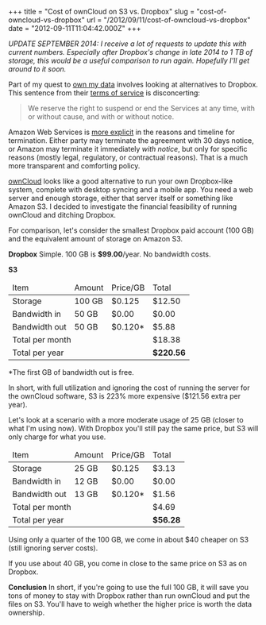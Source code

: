 +++
title = "Cost of ownCloud on S3 vs. Dropbox"
slug = "cost-of-owncloud-vs-dropbox"
url = "/2012/09/11/cost-of-owncloud-vs-dropbox"
date = "2012-09-11T11:04:42.000Z"
+++

_UPDATE SEPTEMBER 2014: I receive a lot of requests to update this with current numbers. Especially after Dropbox's change in late 2014 to 1 TB of storage, this would be a useful comparison to run again. Hopefully I'll get around to it soon._

Part of my quest to <a href="/2012/08/31/owning-my-data/">own my data</a> involves looking at alternatives to Dropbox. This sentence from their <a href="https://www.dropbox.com/terms">terms of service</a> is disconcerting:

<blockquote>We reserve the right to suspend or end the Services at any time, with or without cause, and with or without notice.</blockquote>

Amazon Web Services is <a href="http://aws.amazon.com/agreement/">more explicit</a> in the reasons and timeline for termination. Either party may terminate the agreement with 30 days notice, or Amazon may terminate it immediately <em>with notice</em>, but only for specific reasons (mostly legal, regulatory, or contractual reasons). That is a much more transparent and comforting policy.

<a href="http://owncloud.org/">ownCloud</a> looks like a good alternative to run your own Dropbox-like system, complete with desktop syncing and a mobile app. You need a web server and enough storage, either that server itself or something like Amazon S3. I decided to investigate the financial feasibility of running ownCloud and ditching Dropbox.

For comparison, let's consider the smallest Dropbox paid account (100 GB) and the equivalent amount of storage on Amazon S3.

<strong>Dropbox</strong>
Simple. 100 GB is <strong>$99.00</strong>/year. No bandwidth costs.

<strong>S3</strong>
<table>
<thead><td>Item</td><td>Amount</td><td>Price/GB</td><td>Total</td></thead>
<tr><td>Storage</td><td>100 GB</td><td>$0.125</td><td>$12.50</td></tr>
<tr><td>Bandwidth in</td><td>50 GB</td><td>$0.00</td><td>$0.00</td></tr>
<tr><td>Bandwidth out</td><td>50 GB</td><td>$0.120*</td><td>$5.88</td></tr>
<tr><td colspan="3">Total per month</td><td>$18.38</td></tr>
<tr><td colspan="3">Total per year</td><td><strong>$220.56</strong></td></tr>
</table>
*The first GB of bandwidth out is free.

In short, with full utilization and ignoring the cost of running the server for the ownCloud software, S3 is 223% more expensive ($121.56 extra per year).

Let's look at a scenario with a more moderate usage of 25 GB (closer to what I'm using now). With Dropbox you'll still pay the same price, but S3 will only charge for what you use.

<table>
<thead><td>Item</td><td>Amount</td><td>Price/GB</td><td>Total</td></thead>
<tr><td>Storage</td><td>25 GB</td><td>$0.125</td><td>$3.13</td></tr>
<tr><td>Bandwidth in</td><td>12 GB</td><td>$0.00</td><td>$0.00</td></tr>
<tr><td>Bandwidth out</td><td>13 GB</td><td>$0.120*</td><td>$1.56</td></tr>
<tr><td colspan="3">Total per month</td><td>$4.69</td></tr>
<tr><td colspan="3">Total per year</td><td><strong>$56.28</strong></td></tr>
</table>

Using only a quarter of the 100 GB, we come in about $40 cheaper on S3 (still ignoring server costs).

If you use about 40 GB, you come in close to the same price on S3 as on Dropbox.

<strong>Conclusion</strong>
In short, if you're going to use the full 100 GB, it will save you tons of money to stay with Dropbox rather than run ownCloud and put the files on S3. You'll have to weigh whether the higher price is worth the data ownership.
